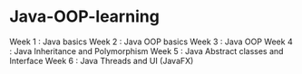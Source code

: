 # Java-OOP-learning

Week 1 : Java basics
Week 2 : Java OOP basics
Week 3 : Java OOP
Week 4 : Java Inheritance and Polymorphism
Week 5 : Java Abstract classes and Interface
Week 6 : Java Threads and UI (JavaFX)

